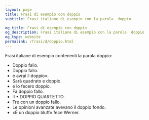 ```yaml
---
layout: page
title: Frasi di esempio con doppio 
subtitle: Frasi italiane di esempio con la parola  doppio

og_title: Frasi di esempio con doppio 
og_description: Frasi italiane di esempio con la parola  doppio
og_type: website
permalink: /frasi/d/doppio.html
---
```


Frasi italiane di esempio contenenti la parola doppio:


- Doppio fallo.
- Doppio fallo.
- e avrai il doppio».
- Sarà quadrato e doppio.
- e lo fecero doppio.
- Fa doppio fallo.
- II • DOPPIO QUARTETTO.
- Tre con un doppio fallo.
- Le opinioni avanzate avevano il doppio fondo.
- «È un doppio bluff» fece Werner.
